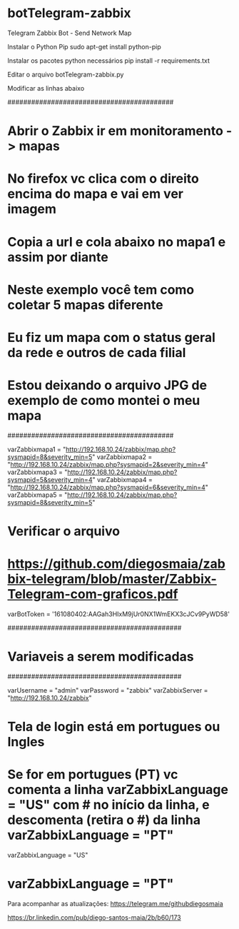 # botTelegram-zabbix
Telegram Zabbix Bot - Send Network Map


Instalar o Python Pip
sudo apt-get install python-pip

Instalar os pacotes python necessários
pip install -r requirements.txt


Editar o arquivo botTelegram-zabbix.py

Modificar as linhas abaixo

##########################################
# Abrir o Zabbix ir em monitoramento - > mapas
# No firefox vc clica com o direito encima do mapa e vai em ver imagem
# Copia a url e cola abaixo no mapa1 e assim por diante
# Neste exemplo você tem como coletar 5 mapas diferente
# Eu fiz um mapa com o status geral da rede e outros de cada filial
# Estou deixando o arquivo JPG de exemplo de como montei o meu mapa 
##########################################

varZabbixmapa1 = "http://192.168.10.24/zabbix/map.php?sysmapid=8&severity_min=5"
varZabbixmapa2 = "http://192.168.10.24/zabbix/map.php?sysmapid=2&severity_min=4"
varZabbixmapa3 = "http://192.168.10.24/zabbix/map.php?sysmapid=5&severity_min=4"
varZabbixmapa4 = "http://192.168.10.24/zabbix/map.php?sysmapid=6&severity_min=4"
varZabbixmapa5 = "http://192.168.10.24/zabbix/map.php?sysmapid=8&severity_min=5"

# Verificar o arquivo 
# https://github.com/diegosmaia/zabbix-telegram/blob/master/Zabbix-Telegram-com-graficos.pdf

varBotToken = '161080402:AAGah3HIxM9jUr0NX1WmEKX3cJCv9PyWD58'

############################################
# Variaveis a serem modificadas
############################################

varUsername = "admin"
varPassword = "zabbix"
varZabbixServer = "http://192.168.10.24/zabbix"

# Tela de login está em portugues ou Ingles
# Se for em portugues (PT) vc comenta a linha varZabbixLanguage = "US" com # no início da linha, e descomenta (retira o #) da linha varZabbixLanguage = "PT"

varZabbixLanguage = "US"
# varZabbixLanguage = "PT"



Para acompanhar as atualizações: https://telegram.me/githubdiegosmaia

https://br.linkedin.com/pub/diego-santos-maia/2b/b60/173

